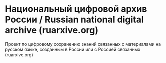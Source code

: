 # Национальный цифровой архив России / Russian national digital archive (ruarxive.org)
Проект по цифровому сохранению знаний связанных с материалами на русском языке, созданным в России или с Россией связанных (ruarxive.org)
